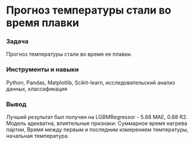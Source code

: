 # Прогноз температуры стали во время плавки

### Задача
Прогноз температуры стали во время ее плавки.

### Инструменты и навыки
Python, Pandas, Matplotlib, Scikit-learn, исследовательский анализ данных, классификация

### Вывод
Лучший результат был получен на LGBMRegressor - 5.88 MAE, 0.88 R2.
Модель адекватна, влиятельные признаки: Суммарное время нагрева партии, Время между первым и последним измерением температуры, начальная температура.